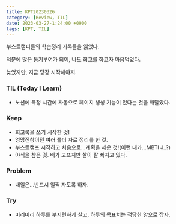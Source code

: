 ```yaml
---
title: KPT20230326
category: [Review, TIL]
date: 2023-03-27-1:24:00 +0900
tags: [KPT, TIL]
---
```


부스트캠퍼들의 학습정리 기록들을 읽었다.

덕분에 많은 동기부여가 되어, 나도 회고를 하고자 마음먹었다.

늦었지만, 지금 당장 시작해야지.

### **TIL (Today I Learn)**

- 노션에 특정 시간에 자동으로 페이지 생성 기능이 있다는 것을 깨달았다.

### **Keep**

- 회고록을 쓰기 시작한 것!
- 엉망진창이던 여러 폴더 자료 정리를 한 것.
- 부스트캠프 시작하고 처음으로…계획을 세운 것!(이런 내가…MBTI J..?)
- 야식을 참은 것. 배가 고프지만 살이 잘 빠지고 있다.

### **Problem**

- 내일은…반드시 일찍 자도록 하자.

### **Try**

- 미리미리 하루를 부지런하게 살고, 하루의 목표치는 적당한 양으로 잡자.